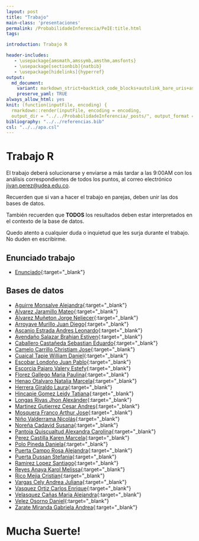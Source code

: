 ```yaml
---
layout: post
title: "Trabajo"
main-class: 'presentaciones'
permalink: /ProbabilidadeInferencia/PeIE:title.html
tags:

introduction: Trabajo R

header-includes:
   - \usepackage{amsmath,amssymb,amsthm,amsfonts}
   - \usepackage[sectionbib]{natbib}
   - \usepackage[hidelinks]{hyperref}
output:
  md_document:
    variant: markdown_strict+backtick_code_blocks+autolink_bare_uris+ascii_identifiers+tex_math_single_backslash
    preserve_yaml: TRUE
always_allow_html: yes   
knit: (function(inputFile, encoding) {
  rmarkdown::render(inputFile, encoding = encoding,
  output_dir = "../../ProbabilidadeInferencia/_posts/", output_format = "all"  ) })
bibliography: "../../referencias.bib"
csl: "../../apa.csl"
---
```








Trabajo R
=========

El trabajo deberá solucionarse y enviarse a más tardar a las 9:00AM con
los análisis correspondientes de todos los puntos, al correo electrónico
<a target="_blank" href="mailto:jivan.perez@udea.edu.co">
jivan.perez@udea.edu.co</a>.

Recuerden que si van a hacer el trabajo en parejas, deben unir las dos
bases de datos.

También recuerden que **TODOS** los resultados deben estar interpretados
en el contexto de la base de datos.

Quedo atento a cualquier duda o inquietud que les surja durante el
trabajo. No duden en escribirme.

Enunciado trabajo
-----------------

-   [Enunciado](https://github.com/jiperezga/jiperezga.github.io/raw/master/Dataset/Trabajo/TrabajoR.docx){:target="\_blank"}

Bases de datos
--------------

-   [Aguirre Monsalve
    Alejandra](https://github.com/jiperezga/jiperezga.github.io/raw/master/Dataset/Trabajo/T1020495555.xlsx){:target="\_blank"}
-   [Alvarez Jaramillo
    Mateo](https://github.com/jiperezga/jiperezga.github.io/raw/master/Dataset/Trabajo/T1001420406.xlsx){:target="\_blank"}
-   [Álvarez Muñeton Jorge
    Neliecer](https://github.com/jiperezga/jiperezga.github.io/raw/master/Dataset/Trabajo/T1035233013.xlsx){:target="\_blank"}
-   [Arroyave Murillo Juan
    Diego](https://github.com/jiperezga/jiperezga.github.io/raw/master/Dataset/Trabajo/T1007368680.xlsx){:target="\_blank"}
-   [Ascanio Estrada Andres
    Leonardo](https://github.com/jiperezga/jiperezga.github.io/raw/master/Dataset/Trabajo/T1065894729.xlsx){:target="\_blank"}
-   [Avendaño Salazar Brahian
    Estiven](https://github.com/jiperezga/jiperezga.github.io/raw/master/Dataset/Trabajo/T1152467235.xlsx){:target="\_blank"}
-   [Caballero Castañeda Sebastian
    Eduardo](https://github.com/jiperezga/jiperezga.github.io/raw/master/Dataset/Trabajo/T1010010607.xlsx){:target="\_blank"}
-   [Camelo Carrillo Christiam
    Jose](https://github.com/jiperezga/jiperezga.github.io/raw/master/Dataset/Trabajo/T1007665627.xlsx){:target="\_blank"}
-   [Cuaical Tapie William
    Daniel](https://github.com/jiperezga/jiperezga.github.io/raw/master/Dataset/Trabajo/T1007292685.xlsx){:target="\_blank"}
-   [Escobar Londoño Juan
    Pablo](https://github.com/jiperezga/jiperezga.github.io/raw/master/Dataset/Trabajo/T1000920301.xlsx){:target="\_blank"}
-   [Escorcia Pajaro Valery
    Estefy](https://github.com/jiperezga/jiperezga.github.io/raw/master/Dataset/Trabajo/T1002244380.xlsx){:target="\_blank"}
-   [Florez Gallego Maria
    Paulina](https://github.com/jiperezga/jiperezga.github.io/raw/master/Dataset/Trabajo/T1000549222.xlsx){:target="\_blank"}
-   [Henao Otalvaro Natalia
    Marcela](https://github.com/jiperezga/jiperezga.github.io/raw/master/Dataset/Trabajo/T43463025.xlsx){:target="\_blank"}
-   [Herrera Giraldo
    Laura](https://github.com/jiperezga/jiperezga.github.io/raw/master/Dataset/Trabajo/T1001017464.xlsx){:target="\_blank"}
-   [Hincapie Gomez Leidy
    Tatiana](https://github.com/jiperezga/jiperezga.github.io/raw/master/Dataset/Trabajo/T1010122767.xlsx){:target="\_blank"}
-   [Longas Rivas Jhon
    Alexánder](https://github.com/jiperezga/jiperezga.github.io/raw/master/Dataset/Trabajo/T1193326786.xlsx){:target="\_blank"}
-   [Martinez Gutierrez Cesar
    Andres](https://github.com/jiperezga/jiperezga.github.io/raw/master/Dataset/Trabajo/T1063082773.xlsx){:target="\_blank"}
-   [Mosquera Franco Arthur
    Jose](https://github.com/jiperezga/jiperezga.github.io/raw/master/Dataset/Trabajo/T1003073445.xlsx){:target="\_blank"}
-   [Niño Valderrama
    Nicolás](https://github.com/jiperezga/jiperezga.github.io/raw/master/Dataset/Trabajo/T1017241764.xlsx){:target="\_blank"}
-   [Noreña Cadavid
    Susana](https://github.com/jiperezga/jiperezga.github.io/raw/master/Dataset/Trabajo/T1000748392.xlsx){:target="\_blank"}
-   [Pantoja Quiscualtud Alexandra
    Carolina](https://github.com/jiperezga/jiperezga.github.io/raw/master/Dataset/Trabajo/T1087425594.xlsx){:target="\_blank"}
-   [Perez Castilla Karen
    Marcela](https://github.com/jiperezga/jiperezga.github.io/raw/master/Dataset/Trabajo/T1005605305.xlsx){:target="\_blank"}
-   [Polo Pineda
    Daniela](https://github.com/jiperezga/jiperezga.github.io/raw/master/Dataset/Trabajo/T1000085308.xlsx){:target="\_blank"}
-   [Puerta Campo Rosa
    Alejandra](https://github.com/jiperezga/jiperezga.github.io/raw/master/Dataset/Trabajo/T1002389631.xlsx){:target="\_blank"}
-   [Puerta Dussan
    Stefania](https://github.com/jiperezga/jiperezga.github.io/raw/master/Dataset/Trabajo/T1007286384.xlsx){:target="\_blank"}
-   [Ramirez Lopez
    Santiago](https://github.com/jiperezga/jiperezga.github.io/raw/master/Dataset/Trabajo/T1037669252.xlsx){:target="\_blank"}
-   [Reyes Anaya Karol
    Melissa](https://github.com/jiperezga/jiperezga.github.io/raw/master/Dataset/Trabajo/T1098757410.xlsx){:target="\_blank"}
-   [Rico Mejia
    Cristian](https://github.com/jiperezga/jiperezga.github.io/raw/master/Dataset/Trabajo/T1037654941.xlsx){:target="\_blank"}
-   [Vargas Cely Andrea
    Juliana](https://github.com/jiperezga/jiperezga.github.io/raw/master/Dataset/Trabajo/T1010149009.xlsx){:target="\_blank"}
-   [Vasquez Ortiz Carlos
    Enrique](https://github.com/jiperezga/jiperezga.github.io/raw/master/Dataset/Trabajo/T1003004985.xlsx){:target="\_blank"}
-   [Velasquez Cañas Maria
    Alejandra](https://github.com/jiperezga/jiperezga.github.io/raw/master/Dataset/Trabajo/T1000567192.xlsx){:target="\_blank"}
-   [Velez Osorno
    Daniel](https://github.com/jiperezga/jiperezga.github.io/raw/master/Dataset/Trabajo/T1037667652.xlsx){:target="\_blank"}
-   [Zarate Miranda Gabriela
    Andrea](https://github.com/jiperezga/jiperezga.github.io/raw/master/Dataset/Trabajo/T1017274210.xlsx){:target="\_blank"}

<h1>
Mucha Suerte!
</h1>
